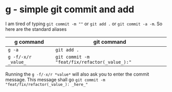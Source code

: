 # g - simple git commit and add
I am tired of typing ```git commit -m ""``` or ```git add .``` or ```git commit -a -m```.
So here are the standard aliases

g command | git command
----------|------------
```g -a```| ```git add .```
```g -f/-x/r _value_```| ```git commit -m "feat/fix/refactor(_value_):"```

Running the ```g -f/-x/r *value*``` will also ask you to enter the commit message.
This message shall go ```git commit -m "feat/fix/refactor(_value_): _here_"```
